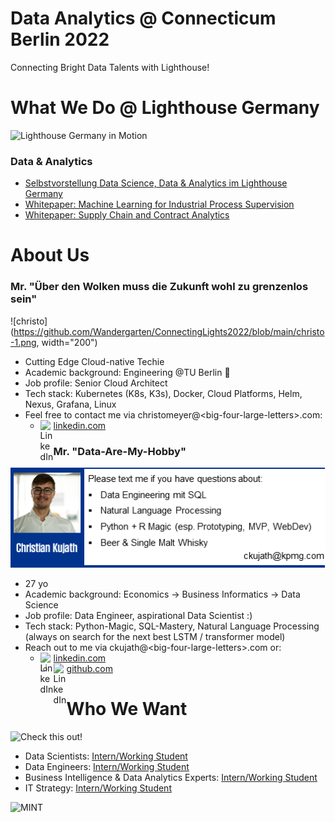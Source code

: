 # Data Analytics @ Connecticum Berlin 2022
Connecting Bright Data Talents with Lighthouse!

# What We Do @ Lighthouse Germany

<a href="https://www.youtube.com/watch?v=jXx-cgqgFDc"><img align="left" src="https://i.imgur.com/rVrhO1x.png" alt="Lighthouse Germany in Motion"/></a>
&nbsp;

### Data & Analytics
* [Selbstvorstellung Data Science, Data & Analytics im Lighthouse Germany](https://home.kpmg/de/de/home/dienstleistungen/advisory/consulting/services/analytics-und-technology/data-science.html)
* [Whitepaper: Machine Learning for Industrial Process Supervision](https://home.kpmg/de/de/home/themen/2021/10/prozessueberwachung-mit-maschinellem-lernen.html)
* [Whitepaper: Supply Chain and Contract Analytics](https://home.kpmg/de/de/home/themen/2019/09/intelligentes-vertragsmanagement-der-zukunft.html)

# About Us

### Mr. "Über den Wolken muss die Zukunft wohl zu grenzenlos sein"
![christo](https://github.com/Wandergarten/ConnectingLights2022/blob/main/christo-1.png, width="200")

* Cutting Edge Cloud-native Techie
* Academic background: Engineering @TU Berlin :rocket:
* Job profile: Senior Cloud Architect
* Tech stack: Kubernetes (K8s, K3s), Docker, Cloud Platforms, Helm, Nexus, Grafana, Linux
* Feel free to contact me via christomeyer@\<big-four-large-letters\>.com: 
  * [linkedin.com](https://www.linkedin.com/in/christo-meyer-508311135) <a href="https://wwww.linkedin.com/in/christo-meyer"><img align="left" src="https://raw.githubusercontent.com/gauravghongde/social-icons/master/SVG/Black/LinkedIN_black.svg" alt="LinkedIn" width="21px"/></a>

### Mr. "Data-Are-My-Hobby"
![chris](https://github.com/Wandergarten/ConnectingLights2022/blob/main/chris-2.png)

* 27 yo
* Academic background: Economics -> Business Informatics -> Data Science
* Job profile: Data Engineer, aspirational Data Scientist :)
* Tech stack: Python-Magic, SQL-Mastery, Natural Language Processing (always on search for the next best LSTM / transformer model)
* Reach out to me via ckujath@\<big-four-large-letters\>.com or: 
  * [linkedin.com](https://www.linkedin.com/in/christiankujath) <a href="https://www.linkedin.com/in/christiankujath"><img align="left" src="https://raw.githubusercontent.com/gauravghongde/social-icons/master/SVG/Black/LinkedIN_black.svg" alt="LinkedIn" width="21px"/></a>
  * [github.com](https://www.github.com/wandergarten) <a href="https://github.com/Wandergarten"><img align="left" src="https://raw.githubusercontent.com/gauravghongde/social-icons/master/SVG/Black/Github_black.svg" alt="LinkedIn" width="21px"/></a>

# Who We Want
![Check this out!](https://i.imgur.com/xLqAu0C.png)

* Data Scientists: [Intern/Working Student](https://jobs.kpmg.de/default/job/Berlin-Werkstudent-%28wmd%29-Data-Science-Data-Analytics-10785/571913501/)
* Data Engineers: [Intern/Working Student](https://jobs.kpmg.de/default/job/Berlin-Werkstudent-%28wmd%29-IT-Strategie-IT-Architektur-10785/571916701/)
* Business Intelligence & Data Analytics Experts: [Intern/Working Student](https://jobs.kpmg.de/default/job/Berlin-Werkstudent-%28wmd%29-f%C3%BCr-Business-Intelligence-10785/571914101/)
* IT Strategy: [Intern/Working Student](https://jobs.kpmg.de/default/job/Berlin-Praktikant-%28wmd%29-IT-Strategie-IT-Architektur-10785/571933101/)

![MINT](https://i.imgur.com/Bo9jN9n.jpg)
